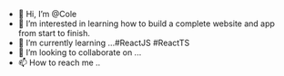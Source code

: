 - 👋 Hi, I’m @Cole
- 👀 I’m interested in learning how to build a complete website and app from start to finish.
- 🌱 I’m currently learning ...#ReactJS #ReactTS
- 💞️ I’m looking to collaborate on ...
- 📫 How to reach me ..

<!---
Colelavii/Colelavii is a ✨ special ✨ repository because its `README.md` (this file) appears on your GitHub profile.
You can click the Preview link to take a look at your changes.
--->
